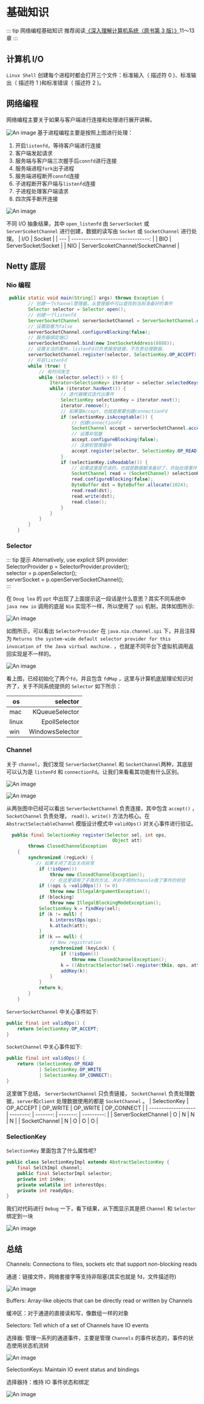 # 基础知识

::: tip 网络编程基础知识
推荐阅读[《深入理解计算机系统（原书第 3 版）》](https://book.douban.com/subject/26912767/)11～13章
:::

## 计算机 I/O

`Linux Shell` 创建每个进程时都会打开三个文件：标准输入（ 描述符 0 )、标准输出（ 描述符 1 )和标准错误（ 描述符 2 )。

## 网络编程

网络编程主要关于如果与客户端进行连接和处理进行展开讲解。

![An image](./images/listenFdchannel.jpg)
基于进程编程主要是按照上图进行处理：

1. 开启`listenfd`，等待客户端进行连接
2. 客户端发起请求
3. 服务端与客户端三次握手后`connfd`进行连接
4. 服务端进程`fork`出子进程
5. 服务端进程断开`connfd`连接
6. 子进程断开客户端与`listenfd`连接
7. 子进程处理客户端请求
8. 四次挥手断开连接

![An image](./images/fd.jpg)

不同 I/O 抽象结果，其中 `open_listenfd` 由 `ServerSocket` 或 `ServerScoketChannel` 进行创建，数据的读写由 `Socket` 或 `SocketChannel` 进行处理。
| I/O |                            Socket |
| --- | --------------------------------: |
| BIO |               ServerSocket/Socket |
| NIO | ServerScoketChannel/SocketChannel |

## Netty 底层

### Nio 编程

```java
 public static void main(String[] args) throws Exception {
        // 创建一个channel管理器，从管理器中可以查找到当前准备好的事件
        Selector selector = Selector.open();
        // 创建一个listenfd
        ServerSocketChannel serverSocketChannel = ServerSocketChannel.open();
        // 设置阻塞为false
        serverSocketChannel.configureBlocking(false);
        // 服务器绑定端口
        serverSocketChannel.bind(new InetSocketAddress(8888));
        // 设置关注的事件，listenFd只负责接受链接，不负责处理数据，
        serverSocketChannel.register(selector, SelectionKey.OP_ACCEPT);
        // 开启listenFd
        while (true) {
            // 有时间发生
            while (selector.select() > 0) {
                Iterator<SelectionKey> iterator = selector.selectedKeys().iterator();
                while (iterator.hasNext()) {
                    // 迭代器模式迭代出事件
                    SelectionKey selectionKey = iterator.next();
                    iterator.remove();
                    // 如果是Accept，也就是需要创建connectionFd
                    if (selectionKey.isAcceptable()) {
                        // 创建connectionFd
                        SocketChannel accept = serverSocketChannel.accept();
                        // 设置非阻塞
                        accept.configureBlocking(false);
                        // 注册到管理器中
                        accept.register(selector, SelectionKey.OP_READ);
                    }
                    if (selectionKey.isReadable()) {
                        // 如果这里是可读的，也就是数据都准备好了，开始处理事件
                        SocketChannel read = (SocketChannel) selectionKey.channel();
                        read.configureBlocking(false);
                        ByteBuffer dst = ByteBuffer.allocate(1024);
                        read.read(dst);
                        read.write(dst);
                        read.close();
                    }
                }
            }
        }
    }
```

### Selector

::: tip 提示
Alternatively, use explicit SPI provider: </br>
SelectorProvider p = SelectorProvider.provider(); </br>
selector = p.openSelector(); </br>
serverSocket = p.openServerSocketChannel(); </br>
:::

在 `Doug lea` 的 `ppt` 中出现了上面提示这一段话是什么意思？其实不同系统中 `java new io` 调用的底层 `Nio` 实现不一样，所以使用了 `spi` 机制，具体如图所示:

![An image](./images/spi-mac.jpg)

如图所示，可以看出 `SelectorProvider` 在 `java.nio.channel.spi` 下，并且注释为 `Returns the system-wide default selector provider for this invocation of the Java virtual machine.` ，也就是不同平台下虚拟机调用返回实现是不一样的。

![An image](./images/Kqueue.jpg)

看上图，已经初始化了两个`fd`，并且包含 `fdMap` ，这里与计算机底层理论知识对齐了，关于不同系统提供的 `Selector` 如下所示：

| os    |        selector |
| ----- | --------------: |
| mac   |  KQueueSelector |
| linux |   EpollSelector |
| win   | WindowsSelector |

### Channel

关于 `channel`，我们发现 `ServerSocketChannel` 和 `SocketChannel`两种，其底层可以认为是 `listenFd` 和 `connectionFd`。让我们来看看其功能有什么区别。

![An image](./images/ServerSocketChannel.jpg)

![An image](./images/socket-channel.jpg)

从两张图中已经可以看出 `ServerSocketChannel` 负责连接，其中包含 `accept()` ， `SocketChannel` 负责处理， `read()、write()` 方法为核心。在 `AbstractSelectableChannel` 模版设计模式中 `validOps()` 对关心事件进行验证。

```java
  public final SelectionKey register(Selector sel, int ops,
                                       Object att)
        throws ClosedChannelException
    {
        synchronized (regLock) {
           // 如果关闭了丢出关闭异常
            if (!isOpen())
                throw new ClosedChannelException();
                // 在这里调用了子类的方法，并对不用的channle做了事件的校验
            if ((ops & ~validOps()) != 0)
                throw new IllegalArgumentException();
            if (blocking)
                throw new IllegalBlockingModeException();
            SelectionKey k = findKey(sel);
            if (k != null) {
                k.interestOps(ops);
                k.attach(att);
            }
            if (k == null) {
                // New registration
                synchronized (keyLock) {
                    if (!isOpen())
                        throw new ClosedChannelException();
                    k = ((AbstractSelector)sel).register(this, ops, att);
                    addKey(k);
                }
            }
            return k;
        }
    }
```

`ServerSocketChannel` 中关心事件如下:

```java
public final int validOps() {
    return SelectionKey.OP_ACCEPT;
}
```

`SocketChannel` 中关心事件如下:

```java
public final int validOps() {
    return (SelectionKey.OP_READ
            | SelectionKey.OP_WRITE
            | SelectionKey.OP_CONNECT);
}
```

这里做下总结， `ServerSocketChannel` 只负责链接， `SocketChannel` 负责处理数据，`server`和`client` 处理数据使用的都是 `SocketChannel` 。
| SelectionKey        | OP_ACCEPT | OP_WRITE | OP_WRITE | OP_CONNECT |
| ------------------- | --------: | -------: | -------: | ---------: |
| ServerSocketChannel |         O |        N |        N |          N |
| SocketChannel       |         N |        O |        O |          O |

### SelectionKey

`SelectionKey` 里面包含了什么属性呢?

```java
public class SelectionKeyImpl extends AbstractSelectionKey {
    final SelChImpl channel;
    public final SelectorImpl selector;
    private int index;
    private volatile int interestOps;
    private int readyOps;
}
```

我们对代码进行 `Debug` 一下，看下结果，从下图显示其是把 `Channel` 和 `Selector` 绑定到一块

![An image](./images/SelectKey.jpg)

## 总结

Channels: Connections to files, sockets etc that support non-blocking reads

通道：链接文件，网络套接字等支持非阻塞(其实也就是 fd，文件描述符)

![An image](./images/chanel_accept.jpg)

Buffers: Array-like objects that can be directly read or written by Channels

缓冲区：对于通道的直接读和写，像数组一样的对象

Selectors: Tell which of a set of Channels have IO events

选择器: 管理一系列的通道事件，主要是管理 `Channels` 的事件状态的，事件的状态使用状态机流转

![An image](./images/IOEvent.jpg)

SelectionKeys: Maintain IO event status and bindings

选择器持：维持 IO 事件状态和绑定

![An image](./images/read_set.jpg)
